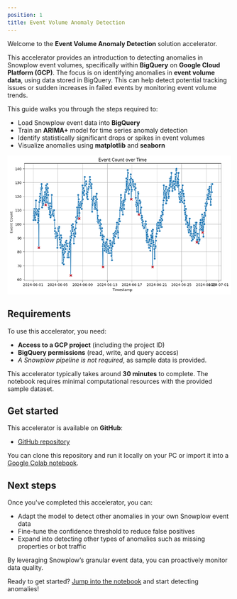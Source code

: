 ```yaml
---
position: 1
title: Event Volume Anomaly Detection
---
```


Welcome to the **Event Volume Anomaly Detection** solution accelerator.

This accelerator provides an introduction to detecting anomalies in Snowplow event volumes, specifically within **BigQuery** on **Google Cloud Platform (GCP)**. The focus is on identifying anomalies in **event volume data**, using data stored in BigQuery. This can help detect potential tracking issues or sudden increases in failed events by monitoring event volume trends.

This guide walks you through the steps required to:
- Load Snowplow event data into **BigQuery**
- Train an **ARIMA+** model for time series anomaly detection
- Identify statistically significant drops or spikes in event volumes
- Visualize anomalies using **matplotlib** and **seaborn**

![Application Output](images/anomaly-detection.png)

## Requirements

To use this accelerator, you need:
- **Access to a GCP project** (including the project ID)
- **BigQuery permissions** (read, write, and query access)
- *A Snowplow pipeline is not required*, as sample data is provided.

This accelerator typically takes around **30 minutes** to complete. The notebook requires minimal computational resources with the provided sample dataset.

## Get started

This accelerator is available on **GitHub**:
- [GitHub repository](https://github.com/snowplow-industry-solutions/event-volume-anomaly-detection/blob/main/notebooks/bigquery/anomaly_detection.ipynb)

You can clone this repository and run it locally on your PC or import it into a [Google Colab notebook](https://colab.research.google.com/).

## Next steps

Once you've completed this accelerator, you can:
- Adapt the model to detect other anomalies in your own Snowplow event data
- Fine-tune the confidence threshold to reduce false positives
- Expand into detecting other types of anomalies such as missing properties or bot traffic

By leveraging Snowplow’s granular event data, you can proactively monitor data quality.

Ready to get started? [Jump into the notebook](https://github.com/snowplow-industry-solutions/event-volume-anomaly-detection/blob/main/notebooks/bigquery/anomaly_detection.ipynb) and start detecting anomalies!

